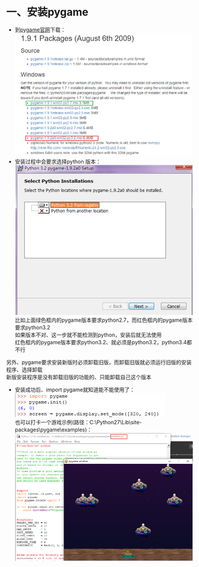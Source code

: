 # 一、安装pygame
* 到[pygame官网](http://www.pygame.org/download.shtml)下载：  
![photo](0000-photos/0035.png)  
* 安装过程中会要求选择python 版本：  
![photo](0000-photos/0034.png)  
比如上面绿色框内的pygame版本要求python2.7，而红色框内的pygame版本要求python3.2  
如果版本不对、这一步就不能检测到python，安装后就无法使用  
红色框内的pygame版本要求python3.2、就必须是python3.2，python3.4都不行  

另外、pygame要求安装新版时必须卸载旧版，而卸载旧版就必须运行旧版的安装程序、选择卸载  
新版安装程序是没有卸载旧版的功能的、只能卸载自己这个版本  
* 安装成功后、import pygame就知道能不能使用了：  
![photo](0000-photos/0036.png)  
也可以打卡一个游戏示例(路径：C:\Python27\Lib\site-packages\pygame\examples)：  
![photo](0000-photos/0040.png)  